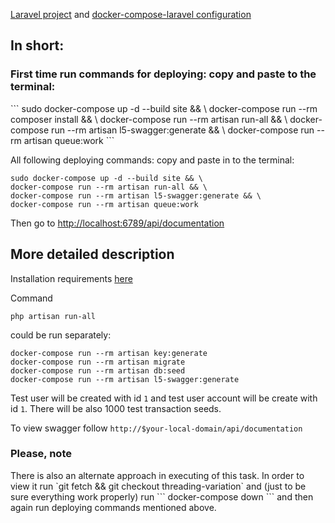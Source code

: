 <a href="https://laravel.com">Laravel project</a> and <a href="https://github.com/aschmelyun/docker-compose-laravel">docker-compose-laravel configuration</a>

<h2>In short:</h2>
<h3>First time run commands for deploying: copy and paste to the terminal:</h3>
```
sudo docker-compose up -d --build site && \
docker-compose run --rm composer install && \
docker-compose run --rm artisan run-all && \
docker-compose run --rm artisan l5-swagger:generate && \
docker-compose run --rm artisan queue:work
```

All following deploying commands: copy and paste in to the terminal:
```
sudo docker-compose up -d --build site && \
docker-compose run --rm artisan run-all && \
docker-compose run --rm artisan l5-swagger:generate && \
docker-compose run --rm artisan queue:work
```

Then go to <a href="http://localhost:6789/api/documentation">http://localhost:6789/api/documentation</a>

<h2>More detailed description</h2>

Installation requirements <a href="https://laravel.com/docs/8.x/installation">here</a>

Command
```
php artisan run-all
```
could be run separately:
```
docker-compose run --rm artisan key:generate
docker-compose run --rm artisan migrate
docker-compose run --rm artisan db:seed
docker-compose run --rm artisan l5-swagger:generate
```


Test user will be created with id `1` and test user account will be create with id `1`. There will be also 1000 test transaction seeds.

To view swagger follow `http://$your-local-domain/api/documentation`

<h3>Please, note</h3>
There is also an alternate approach in executing of this task. In order to view it run `git fetch && git checkout threading-variation` and (just to be sure everything work properly) run
```
docker-compose down
```
and then again run deploying commands mentioned above.
